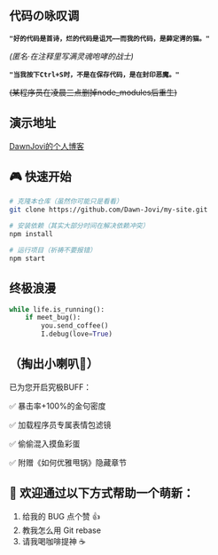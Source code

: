 ## 代码の咏叹调
**`"好的代码是首诗，烂的代码是诅咒——而我的代码，是薛定谔的猫。"`**

*(匿名·在注释里写满灵魂咆哮的战士)*

**`"当我按下Ctrl+S时，不是在保存代码，是在封印恶魔。"`**

~~(某程序员在凌晨三点删掉node_modules后重生)~~

## 演示地址

[DawnJovi的个人博客](https://dawn-jovi.github.io/my-site/)

## 🎮 快速开始

```bash
# 克隆本仓库（虽然你可能只是看看）
git clone https://github.com/Dawn-Jovi/my-site.git

# 安装依赖（其实大部分时间在解决依赖冲突）
npm install

# 运行项目（祈祷不要报错）
npm start
```

## 终极浪漫
```Python
while life.is_running():  
    if meet_bug():  
        you.send_coffee()  
        I.debug(love=True)  
```

## （掏出小喇叭📣）
已为您开启究极BUFF：

✅ 暴击率+100%的金句密度

✅ 加载程序员专属表情包滤镜

✅ 偷偷混入摸鱼彩蛋

✅ 附赠《如何优雅甩锅》隐藏章节


## 🤝 欢迎通过以下方式帮助一个萌新：


1. 给我的 BUG 点个赞 👍
2. 教我怎么用 Git rebase
3. 请我喝咖啡提神 ☕







<!-- 把秘密写在这里，只有看源码的人会发现 -->
<!-- 🎉 抓到你了！ -->
<!-- 既然你都打开源码了... 要不要考虑教我写代码？-->
<!-- 联系邮箱: dawnjovi@163.com -->
